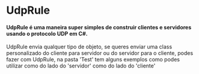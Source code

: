 # UdpRule 

#### UdpRule é uma maneira super simples de construir clientes e servidores usando o protocolo UDP em C#.

UdpRule envia qualquer tipo de objeto, se queres enviar uma class personalizado do cliente para servidor ou do servidor para o cliente, podes fazer com UdpRule, na pasta 'Test' tem alguns exemplos como podes utilizar como do lado do 'servidor' como do lado do 'cliente'
